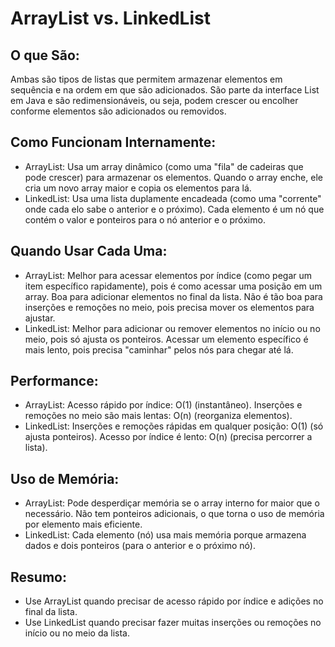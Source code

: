 # ArrayList vs. LinkedList

## O que São:

Ambas são tipos de listas que permitem armazenar elementos em sequência e na ordem em que são adicionados.
São parte da interface List em Java e são redimensionáveis, ou seja, podem crescer ou encolher conforme elementos são adicionados ou removidos.

## Como Funcionam Internamente:

- ArrayList:
Usa um array dinâmico (como uma "fila" de cadeiras que pode crescer) para armazenar os elementos.
Quando o array enche, ele cria um novo array maior e copia os elementos para lá.
- LinkedList:
Usa uma lista duplamente encadeada (como uma "corrente" onde cada elo sabe o anterior e o próximo).
Cada elemento é um nó que contém o valor e ponteiros para o nó anterior e o próximo.

## Quando Usar Cada Uma:

- ArrayList:
Melhor para acessar elementos por índice (como pegar um item específico rapidamente), pois é como acessar uma posição em um array.
Boa para adicionar elementos no final da lista.
Não é tão boa para inserções e remoções no meio, pois precisa mover os elementos para ajustar.
- LinkedList:
Melhor para adicionar ou remover elementos no início ou no meio, pois só ajusta os ponteiros.
Acessar um elemento específico é mais lento, pois precisa "caminhar" pelos nós para chegar até lá.

## Performance:

- ArrayList:
Acesso rápido por índice: O(1) (instantâneo).
Inserções e remoções no meio são mais lentas: O(n) (reorganiza elementos).
- LinkedList:
Inserções e remoções rápidas em qualquer posição: O(1) (só ajusta ponteiros).
Acesso por índice é lento: O(n) (precisa percorrer a lista).

## Uso de Memória:

- ArrayList:
Pode desperdiçar memória se o array interno for maior que o necessário.
Não tem ponteiros adicionais, o que torna o uso de memória por elemento mais eficiente.
- LinkedList:
Cada elemento (nó) usa mais memória porque armazena dados e dois ponteiros (para o anterior e o próximo nó).

## Resumo:

- Use ArrayList quando precisar de acesso rápido por índice e adições no final da lista.
- Use LinkedList quando precisar fazer muitas inserções ou remoções no início ou no meio da lista.
